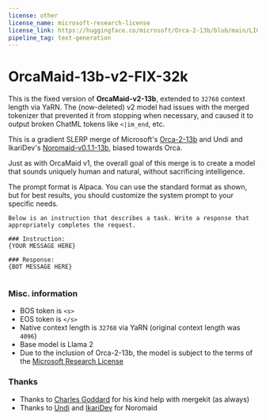 ```yaml
---
license: other
license_name: microsoft-research-license
license_link: https://huggingface.co/microsoft/Orca-2-13b/blob/main/LICENSE
pipeline_tag: text-generation
---
```


# OrcaMaid-13b-v2-FIX-32k

This is the fixed version of **OrcaMaid-v2-13b**, extended to `32768` context length via YaRN. The (now-deleted) v2 model had issues with the merged tokenizer that prevented it from stopping when necessary, and caused it to output broken ChatML tokens like `<|im_end`, etc.

This is a gradient SLERP merge of Microsoft's [Orca-2-13b](https://huggingface.co/microsoft/Orca-2-13b) and Undi and IkariDev's [Noromaid-v0.1.1-13b](https://huggingface.co/NeverSleep/Noromaid-13b-v0.1.1), biased towards Orca.

Just as with OrcaMaid v1, the overall goal of this merge is to create a model that sounds uniquely human and natural, without sacrificing intelligence.

The prompt format is Alpaca. You can use the standard format as shown, but for best results, you should customize the system prompt to your specific needs.

```
Below is an instruction that describes a task. Write a response that appropriately completes the request.

### Instruction:
{YOUR MESSAGE HERE}

### Response:
{BOT MESSAGE HERE}


```


### Misc. information
- BOS token is `<s>`
- EOS token is `</s>`
- Native context length is `32768` via YaRN (original context length was `4096`)
- Base model is Llama 2
- Due to the inclusion of Orca-2-13b, the model is subject to the terms of the [Microsoft Research License](https://huggingface.co/microsoft/Orca-2-13b/blob/main/LICENSE)

### Thanks
- Thanks to [Charles Goddard](https://github.com/cg123) for his kind help with mergekit (as always)
- Thanks to [Undi](https://ko-fi.com/undiai) and [IkariDev](https://ikaridevgit.github.io/) for Noromaid